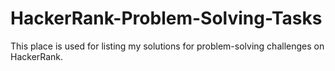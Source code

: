 # HackerRank-Problem-Solving-Tasks

This place is used for listing my solutions for problem-solving challenges on HackerRank.
